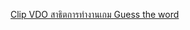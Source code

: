 [Clip VDO สาธิตการทํางานเกม Guess the word](https://www.youtube.com/watch?v=kjK-kAD6QVU&ab_channel=KongpobSrithong)
